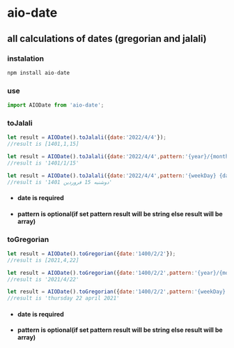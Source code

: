 # aio-date
## all calculations of dates (gregorian and jalali)

### instalation
```javascript
npm install aio-date
```

### use
```javascript
import AIODate from 'aio-date';
```

### toJalali
```javascript
let result = AIODate().toJalali({date:'2022/4/4'});
//result is [1401,1,15]

let result = AIODate().toJalali({date:'2022/4/4',pattern:'{year}/{month}/{day}'});
//result is '1401/1/15'

let result = AIODate().toJalali({date:'2022/4/4',pattern:'{weekDay} {day} {monthString} {year}'});
//result is 'دوشنبه 15 فروردین 1401'
```

- #### date is required
- #### pattern is optional(if set pattern result will be string else result will be array)

### toGregorian
```javascript
let result = AIODate().toGregorian({date:'1400/2/2'});
//result is [2021,4,22] 

let result = AIODate().toGregorian({date:'1400/2/2',pattern:'{year}/{month}/{day}'});
//result is '2021/4/22' 

let result = AIODate().toGregorian({date:'1400/2/2',pattern:'{weekDay} {day} {monthString} {year}'});
//result is 'thursday 22 april 2021' 
```

- #### date is required
- #### pattern is optional(if set pattern result will be string else result will be array)
